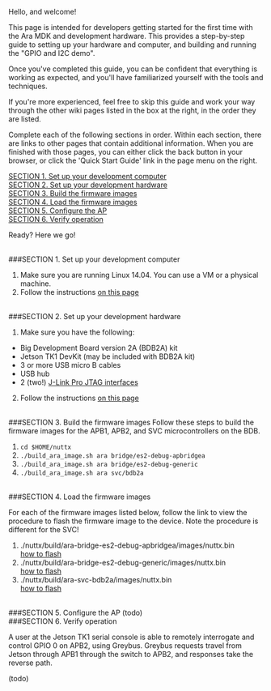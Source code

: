 Hello, and welcome! 

This page is intended for developers getting started for the first time with the Ara MDK and development hardware. This provides a step-by-step guide to setting up your hardware and computer, and building and running the "GPIO and I2C demo". 

Once you've completed this guide, you can be confident that everything is working as expected, and you'll have familiarized yourself with the tools and techniques. 

If you're more experienced, feel free to skip this guide and work your way through the other wiki pages listed in the box at the right, in the order they are listed.

Complete each of the following sections in order. Within each section, there are links to other pages that contain additional information. When you are finished with those pages, you can either click the back button in your browser, or click the 'Quick Start Guide' link in the page menu on the right.

[SECTION 1. Set up your development computer](#section-1-set-up-your-development-computer)  
[SECTION 2. Set up your development hardware](#section-2-set-up-your-development-hardware)  
[SECTION 3. Build the firmware images](#section-3-build-the-firmware-images)  
[SECTION 4. Load the firmware images](#section-4-load-the-firmware-images)  
[SECTION 5. Configure the AP](#section-5-configure-the-ap)  
[SECTION 6. Verify operation](#section-6-verify-operation)  

Ready? Here we go!

<br>
###SECTION 1. Set up your development computer

1. Make sure you are running Linux 14.04. You can use a VM or a physical machine.
2. Follow the instructions [on this page](Software-Setup)
 
<br>
###SECTION 2. Set up your development hardware

1. Make sure you have the following:
  * Big Development Board version 2A (BDB2A) kit
  * Jetson TK1 DevKit (may be included with BDB2A kit)
  * 3 or more USB micro B cables
  * USB hub
  * 2 (two!) [J-Link Pro JTAG interfaces](http://www.segger.com/jlink-pro.html)
2. Follow the instructions [on this page](Hardware-Setup)

<br>
###SECTION 3. Build the firmware images
Follow these steps to build the firmware images for the 
APB1, APB2, and SVC microcontrollers on the BDB.

1. `cd $HOME/nuttx`
2. `./build_ara_image.sh ara bridge/es2-debug-apbridgea`
3. `./build_ara_image.sh ara bridge/es2-debug-generic`
4. `./build_ara_image.sh ara svc/bdb2a`  

<br>
###SECTION 4. Load the firmware images

For each of the firmware images listed below, follow the link
to view the procedure to flash the firmware image to the 
device. Note the procedure is different for the SVC!

1. ./nuttx/build/ara-bridge-es2-debug-apbridgea/images/nuttx.bin  
   [how to flash](Flashing-images#load-firmware-image-to-spirom)
2. ./nuttx/build/ara-bridge-es2-debug-generic/images/nuttx.bin  
   [how to flash](Flashing-images#load-firmware-image-to-spirom)
3. ./nuttx/build/ara-svc-bdb2a/images/nuttx.bin  
   [how to flash](Flashing-images#load-firmware-image-to-svc-internal-flash-on-bdb)

<br>
###SECTION 5. Configure the AP
(todo)

<br>
###SECTION 6. Verify operation

A user at the Jetson TK1 serial console is able to remotely interrogate and control GPIO 0 on APB2, using Greybus.  Greybus requests travel from Jetson through APB1 through the switch to APB2, and responses take the reverse path.

(todo)




